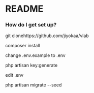 # README #



### How do I get set up? ###


git clonehttps://github.com/jiyokaa/vlab

composer install

change .env.example to .env

php artisan key:generate

edit .env

php artisan migrate --seed

